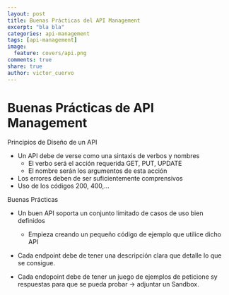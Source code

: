 ```yaml
---
layout: post
title: Buenas Prácticas del API Management
excerpt: "bla bla"
categories: api-management
tags: [api-management]
image:
  feature: covers/api.png
comments: true
share: true
author: victor_cuervo
---
```


# Buenas Prácticas de API Management

Principios de Diseño de un API
* Un API debe de verse como una sintaxis de verbos y nombres
    * El verbo será el acción requerida GET, PUT, UPDATE
    * El nombre serán los argumentos de esta acción
* Los errores deben de ser suficientemente comprensivos
* Uso de los códigos 200, 400,…


Buenas Prácticas
* Un buen API soporta un conjunto limitado de casos de uso bien definidos
    * Empieza creando un pequeño código de ejemplo que utilice dicho API



* Cada endpoint debe de tener una descripción clara que detalle lo que se consigue.

* Cada endopoint debe de tener un juego de ejemplos de peticione sy respuestas para que se pueda probar -> adjuntar un Sandbox.
